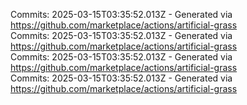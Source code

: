 Commits: 2025-03-15T03:35:52.013Z - Generated via https://github.com/marketplace/actions/artificial-grass
<br>
Commits: 2025-03-15T03:35:52.013Z - Generated via https://github.com/marketplace/actions/artificial-grass
<br>
Commits: 2025-03-15T03:35:52.013Z - Generated via https://github.com/marketplace/actions/artificial-grass
<br>
Commits: 2025-03-15T03:35:52.013Z - Generated via https://github.com/marketplace/actions/artificial-grass
<br>
